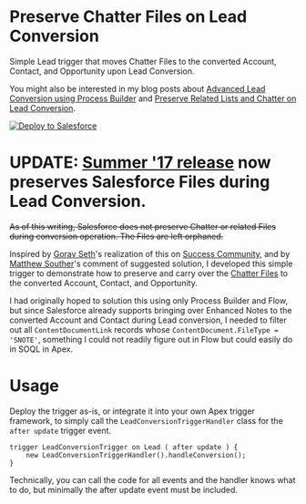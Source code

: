 # Preserve Chatter Files on Lead Conversion

Simple Lead trigger that moves Chatter Files to the converted Account, Contact, and Opportunity upon Lead Conversion.

You might also be interested in my blog posts about [Advanced Lead Conversion using Process Builder](https://douglascayers.com/2016/06/26/advanced-lead-conversion-with-process-builder/) and [Preserve Related Lists and Chatter on Lead Conversion](https://douglascayers.com/2016/05/29/salesforce-preserve-related-lists-and-chatter-on-lead-conversion/).

<a href="https://githubsfdeploy.herokuapp.com">
  <img alt="Deploy to Salesforce"
       src="https://raw.githubusercontent.com/afawcett/githubsfdeploy/master/deploy.png">
</a>

# UPDATE: [Summer '17 release](https://releasenotes.docs.salesforce.com/en-us/summer17/release-notes/rn_sales_features_core_leads_related_records.htm) now preserves Salesforce Files during Lead Conversion.
~~As of this writing, Salesforce does not preserve Chatter or related Files during conversion operation. The Files are left orphaned.~~

Inspired by [Gorav Seth](https://twitter.com/goravseth)'s realization of this on [Success Community](https://success.salesforce.com/0D53A00002uKsks), and by [Matthew Souther](https://www.linkedin.com/in/matthewsouther)'s comment of suggested solution,
I developed this simple trigger to demonstrate how to preserve and carry over the [Chatter Files](https://developer.salesforce.com/docs/atlas.en-us.api.meta/api/sforce_api_objects_contentdocument.htm) to the converted Account, Contact, and Opportunity.

I had originally hoped to solution this using only Process Builder and Flow, but since Salesforce already supports bringing over Enhanced Notes to the converted Account and Contact during Lead conversion, I needed to filter out all `ContentDocumentLink` records whose `ContentDocument.FileType = 'SNOTE'`, something I could not readily figure out in Flow but could easily do in SOQL in Apex.

# Usage

Deploy the trigger as-is, or integrate it into your own Apex trigger framework, to simply call the `LeadConversionTriggerHandler` class
for the `after update` trigger event.

    trigger LeadConversionTrigger on Lead ( after update ) {
        new LeadConversionTriggerHandler().handleConversion();
    }

Technically, you can call the code for all events and the handler knows what to do, but minimally the after update event must be included.
